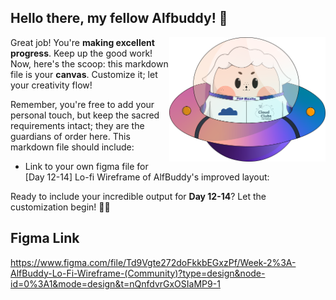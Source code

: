 ## Hello there, my fellow Alfbuddy! 💖

<img align="right" width="250px" src="../../assets/alf/alf-ufo.png">

Great job! You're **making excellent progress**. Keep up the good work! Now, here's the scoop: this markdown file is your **canvas**. Customize it; let your creativity flow!

Remember, you're free to add your personal touch, but keep the sacred requirements intact; they are the guardians of order here. This markdown file should include:
- Link to your own figma file for [Day 12-14] Lo-fi Wireframe of AlfBuddy's improved layout:


Ready to include your incredible output for **Day 12-14**? Let the customization begin! 🚀✨

<!-- You may now delete and modify the content of this file -->

## Figma Link
https://www.figma.com/file/Td9Vgte272doFkkbEGxzPf/Week-2%3A-AlfBuddy-Lo-Fi-Wireframe-(Community)?type=design&node-id=0%3A1&mode=design&t=nQnfdvrGxOSIaMP9-1
